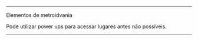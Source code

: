 
---

Elementos de metroidvania

Pode utilizar power ups para acessar lugares antes não possíveis.




---






